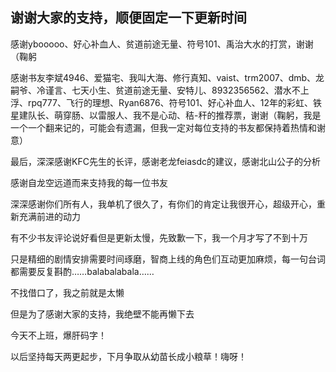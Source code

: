 ## 谢谢大家的支持，顺便固定一下更新时间
感谢ybooooo、好心补血人、贫道前途无量、符号101、禹治大水的打赏，谢谢（鞠躬

感谢书友李斌4946、爱猫宅、我叫大海、修行真知、vaist、trm2007、dmb、龙嗣爷、冷谨言、七天小生、贫道前途无量、安特儿、8932356562、潜水不上浮、rpq777、飞行的理想、Ryan6876、符号101、好心补血人、12年的彩虹、铁星建队长、萌穿肠、以雷服人、我不是心动、秸-秆的推荐票，谢谢（鞠躬，我是一个一个翻来记的，可能会有遗漏，但我一定对每位支持的书友都保持着热情和谢意）

最后，深深感谢KFC先生的长评，感谢老龙feiasdc的建议，感谢北山公子的分析

感谢自龙空远道而来支持我的每一位书友

深深感谢你们所有人，我单机了很久了，有你们的肯定让我很开心，超级开心，重新充满前进的动力

有不少书友评论说好看但是更新太慢，先致歉一下，我一个月才写了不到十万

只是精细的剧情安排需要时间琢磨，智商上线的角色们互动更加麻烦，每一句台词都需要反复斟酌……balabalabala……

不找借口了，我之前就是太懒

但是为了感谢大家的支持，我绝壁不能再懒下去

今天不上班，爆肝码字！

以后坚持每天两更起步，下月争取从幼苗长成小粮草！嗨呀！

